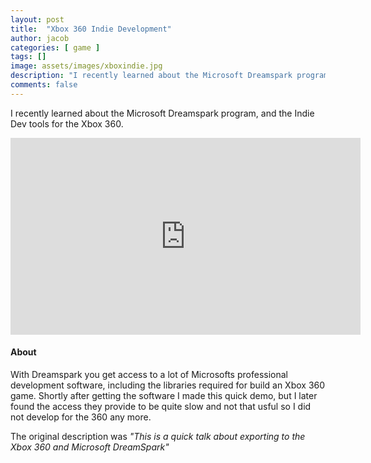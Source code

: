 ```yaml
---
layout: post
title:  "Xbox 360 Indie Development"
author: jacob
categories: [ game ]
tags: []
image: assets/images/xboxindie.jpg
description: "I recently learned about the Microsoft Dreamspark program, and the Indie Dev tools for the Xbox 360."
comments: false
---
```


I recently learned about the Microsoft Dreamspark program, and the Indie Dev tools for the Xbox 360.

<iframe width="560" height="315" src="https://www.youtube.com/embed/lurxyxEQ4do" frameborder="0" allow="accelerometer; autoplay; encrypted-media; gyroscope; picture-in-picture" allowfullscreen></iframe>

#### About
With Dreamspark you get access to a lot of Microsofts professional development software, including the libraries required for build an Xbox 360 game. Shortly after getting the software I made this quick demo, but I later found the access they provide to be quite slow and not that usful so I did not develop for the 360 any more.

The original description was *"This is a quick talk about exporting to the Xbox 360 and Microsoft DreamSpark"*